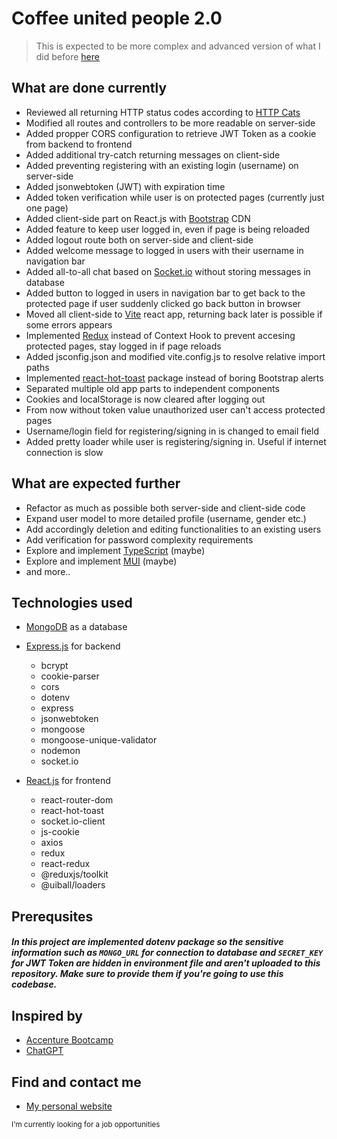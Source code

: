 # Coffee united people 2.0

> This is expected to be more complex and advanced version of what I did before [here](https://github.com/LaSTiqq/coffee-united-people)

## What are done currently

- Reviewed all returning HTTP status codes according to [HTTP Cats](https://http.cat/)
- Modified all routes and controllers to be more readable on server-side
- Added propper CORS configuration to retrieve JWT Token as a cookie from backend to frontend
- Added additional try-catch returning messages on client-side
- Added preventing registering with an existing login (username) on server-side
- Added jsonwebtoken (JWT) with expiration time
- Added token verification while user is on protected pages (currently just one page)
- Added client-side part on React.js with [Bootstrap](https://getbootstrap.com/) CDN
- Added feature to keep user logged in, even if page is being reloaded
- Added logout route both on server-side and client-side
- Added welcome message to logged in users with their username in navigation bar
- Added all-to-all chat based on [Socket.io](https://socket.io/) without storing messages in database
- Added button to logged in users in navigation bar to get back to the protected page if user suddenly clicked go back button in browser
- Moved all client-side to [Vite](https://vitejs.dev/) react app, returning back later is possible if some errors appears
- Implemented [Redux](https://react-redux.js.org/) instead of Context Hook to prevent accesing protected pages, stay logged in if page reloads
- Added jsconfig.json and modified vite.config.js to resolve relative import paths
- Implemented [react-hot-toast](https://react-hot-toast.com/) package instead of boring Bootstrap alerts
- Separated multiple old app parts to independent components
- Cookies and localStorage is now cleared after logging out
- From now without token value unauthorized user can't access protected pages
- Username/login field for registering/signing in is changed to email field
- Added pretty loader while user is registering/signing in. Useful if internet connection is slow

## What are expected further

- Refactor as much as possible both server-side and client-side code
- Expand user model to more detailed profile (username, gender etc.)
- Add accordingly deletion and editing functionalities to an existing users
- Add verification for password complexity requirements
- Explore and implement [TypeScript](https://www.typescriptlang.org/) (maybe)
- Explore and implement [MUI](https://mui.com/) (maybe)
- and more..

## Technologies used

- [MongoDB](https://www.mongodb.com/) as a database
- [Express.js](https://expressjs.com/) for backend

  - bcrypt
  - cookie-parser
  - cors
  - dotenv
  - express
  - jsonwebtoken
  - mongoose
  - mongoose-unique-validator
  - nodemon
  - socket.io

- [React.js](https://reactjs.org/) for frontend

  - react-router-dom
  - react-hot-toast
  - socket.io-client
  - js-cookie
  - axios
  - redux
  - react-redux
  - @reduxjs/toolkit
  - @uiball/loaders

## Prerequsites

##### In this project are implemented dotenv package so the sensitive information such as `MONGO_URL` for connection to database and `SECRET_KEY` for JWT Token are hidden in environment file and aren't uploaded to this repository. Make sure to provide them if you're going to use this codebase.

## Inspired by

- [Accenture Bootcamp](https://bootcamp.lv/)
- [ChatGPT](https://chat.openai.com/chat)

## Find and contact me

- [My personal website](https://laurisstirna.eu.pythonanywhere.com/)

<sub>I'm currently looking for a job opportunities</sub>
